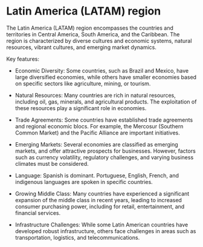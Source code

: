 # Latin America (LATAM) region

The Latin America (LATAM) region encompasses the countries and territories in Central America, South America, and the Caribbean. The region is characterized by diverse cultures and economic systems, natural resources, vibrant cultures, and emerging market dynamics.

Key features:

* Economic Diversity: Some countries, such as Brazil and Mexico, have large diversified economies, while others have smaller economies based on specific sectors like agriculture, mining, or tourism. 

* Natural Resources: Many countries are rich in natural resources, including oil, gas, minerals, and agricultural products. The exploitation of these resources play a significant role in economies.

* Trade Agreements: Some countries have established trade agreements and regional economic blocs. For example, the Mercosur (Southern Common Market) and the Pacific Alliance are important initiatives.

* Emerging Markets: Several economies are classified as emerging markets, and offer attractive prospects for businesses. However, factors such as currency volatility, regulatory challenges, and varying business climates must be considered.

* Language: Spanish is dominant. Portuguese, English, French, and indigenous languages are spoken in specific countries.

* Growing Middle Class: Many countries have experienced a significant expansion of the middle class in recent years, leading to increased consumer purchasing power, including for retail, entertainment, and financial services.

* Infrastructure Challenges: While some Latin American countries have developed robust infrastructure, others face challenges in areas such as transportation, logistics, and telecommunications.
